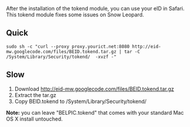 After the installation of the tokend module, you can use your eID in Safari.
This tokend module fixes some issues on Snow Leopard.

## Quick ##
```
sudo sh -c "curl --proxy proxy.yourict.net:8080 http://eid-mw.googlecode.com/files/BEID.tokend.tar.gz | tar -C /System/Library/Security/tokend/  -xvzf -" 
```

## Slow ##
  1. Download http://eid-mw.googlecode.com/files/BEID.tokend.tar.gz
  1. Extract the tar.gz
  1. Copy BEID.tokend to /System/Library/Security/tokend/

**Note:** you can leave "BELPIC.tokend" that comes with your standard Mac OS X install untouched.